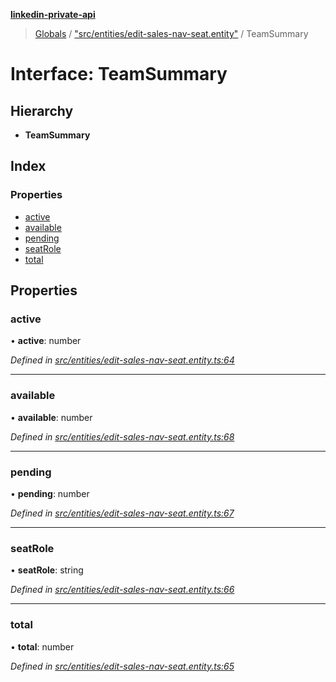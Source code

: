 **[linkedin-private-api](../README.md)**

> [Globals](../globals.md) / ["src/entities/edit-sales-nav-seat.entity"](../modules/_src_entities_edit_sales_nav_seat_entity_.md) / TeamSummary

# Interface: TeamSummary

## Hierarchy

* **TeamSummary**

## Index

### Properties

* [active](_src_entities_edit_sales_nav_seat_entity_.teamsummary.md#active)
* [available](_src_entities_edit_sales_nav_seat_entity_.teamsummary.md#available)
* [pending](_src_entities_edit_sales_nav_seat_entity_.teamsummary.md#pending)
* [seatRole](_src_entities_edit_sales_nav_seat_entity_.teamsummary.md#seatrole)
* [total](_src_entities_edit_sales_nav_seat_entity_.teamsummary.md#total)

## Properties

### active

•  **active**: number

*Defined in [src/entities/edit-sales-nav-seat.entity.ts:64](https://github.com/cosiall/linkedin-private-api/blob/7ebb094/src/entities/edit-sales-nav-seat.entity.ts#L64)*

___

### available

•  **available**: number

*Defined in [src/entities/edit-sales-nav-seat.entity.ts:68](https://github.com/cosiall/linkedin-private-api/blob/7ebb094/src/entities/edit-sales-nav-seat.entity.ts#L68)*

___

### pending

•  **pending**: number

*Defined in [src/entities/edit-sales-nav-seat.entity.ts:67](https://github.com/cosiall/linkedin-private-api/blob/7ebb094/src/entities/edit-sales-nav-seat.entity.ts#L67)*

___

### seatRole

•  **seatRole**: string

*Defined in [src/entities/edit-sales-nav-seat.entity.ts:66](https://github.com/cosiall/linkedin-private-api/blob/7ebb094/src/entities/edit-sales-nav-seat.entity.ts#L66)*

___

### total

•  **total**: number

*Defined in [src/entities/edit-sales-nav-seat.entity.ts:65](https://github.com/cosiall/linkedin-private-api/blob/7ebb094/src/entities/edit-sales-nav-seat.entity.ts#L65)*
